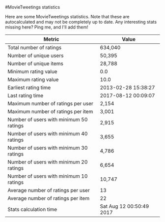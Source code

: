 #MovieTweetings statistics

Here are some MovieTweetings statistics. Note that these are autocalculated and may not be completely up to date. Any interesting stats missing here? Ping me, and I'll add them!

Metric | Value
--- | ---
Total number of ratings                 | 634,040
Number of unique users                  | 50,395
Number of unique items                  | 28,788
Minimum rating value                    | 0.0
Maximum rating value                    | 10.0
Earliest rating time                    | 2013-02-28 15:38:27
Last rating time                        | 2017-08-12 00:09:07
Maximum number of ratings per user      | 2,154
Maximum number of ratings per item      | 3,001
Number of users with minimum 50 ratings | 2,915
Number of users with minimum 40 ratings | 3,655
Number of users with minimum 30 ratings | 4,786
Number of users with minimum 20 ratings | 6,654
Number of users with minimum 10 ratings | 10,747
Average number of ratings per user      | 13
Average number of ratings per item      | 22
Stats calculation time                  | Sat Aug 12 00:50:49 2017

